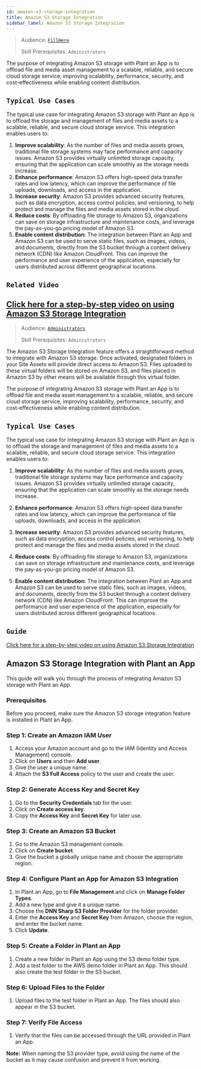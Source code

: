 ```yaml
---
id: amazon-s3-storage-integration
title: Amazon S3 Storage Integration
sidebar_label: Amazon S3 Storage Integration
---
```


> Audience: [`FillHere`](audience.md#FillHere)
> 
> Skill Prerequisites: `Administrators`

The purpose of integrating Amazon S3 storage with Plant an App is to offload file and media asset management to a scalable, reliable, and secure cloud storage service, improving scalability, performance, security, and cost-effectiveness while enabling content distribution.

## `Typical Use Cases`

The typical use case for integrating Amazon S3 storage with Plant an App is to offload the storage and management of files and media assets to a scalable, reliable, and secure cloud storage service. This integration enables users to:

1. **Improve scalability**: As the number of files and media assets grows, traditional file storage systems may face performance and capacity issues. Amazon S3 provides virtually unlimited storage capacity, ensuring that the application can scale smoothly as the storage needs increase.
2. **Enhance performance**: Amazon S3 offers high-speed data transfer rates and low latency, which can improve the performance of file uploads, downloads, and access in the application.
3. **Increase security**: Amazon S3 provides advanced security features, such as data encryption, access control policies, and versioning, to help protect and manage the files and media assets stored in the cloud.
4. **Reduce costs**: By offloading file storage to Amazon S3, organizations can save on storage infrastructure and maintenance costs, and leverage the pay-as-you-go pricing model of Amazon S3.
5. **Enable content distribution**: The integration between Plant an App and Amazon S3 can be used to serve static files, such as images, videos, and documents, directly from the S3 bucket through a content delivery network (CDN) like Amazon CloudFront. This can improve the performance and user experience of the application, especially for users distributed across different geographical locations.

## `Related Video`

[Click here for a step-by-step video on using Amazon S3 Storage Integration](https://plantanapp-my.sharepoint.com/:v:/p/dale_warner/EWcs9HCiwhRMnvNa65IJNK8B5dVz7LhBACvdUnXjyFc24g?e=I3XuYI)
---

> Audience: [`Administrators`](audience.md#FillHere)
>
> Skill Prerequisites: `Administrators`

The Amazon S3 Storage Integration feature offers a straightforward method to integrate with Amazon S3 storage. Once activated, designated folders in your Site Assets will provide direct access to Amazon S3. Files uploaded to these virtual folders will be stored on Amazon S3, and files placed in Amazon S3 by other means will be available through this virtual folder.

The purpose of integrating Amazon S3 storage with Plant an App is to offload file and media asset management to a scalable, reliable, and secure cloud storage service, improving scalability, performance, security, and cost-effectiveness while enabling content distribution.

## `Typical Use Cases`

The typical use case for integrating Amazon S3 storage with Plant an App is to offload the storage and management of files and media assets to a scalable, reliable, and secure cloud storage service. This integration enables users to:

1. **Improve scalability**: As the number of files and media assets grows, traditional file storage systems may face performance and capacity issues. Amazon S3 provides virtually unlimited storage capacity, ensuring that the application can scale smoothly as the storage needs increase.

2. **Enhance performance**: Amazon S3 offers high-speed data transfer rates and low latency, which can improve the performance of file uploads, downloads, and access in the application.

3. **Increase security**: Amazon S3 provides advanced security features, such as data encryption, access control policies, and versioning, to help protect and manage the files and media assets stored in the cloud.

4. **Reduce costs**: By offloading file storage to Amazon S3, organizations can save on storage infrastructure and maintenance costs, and leverage the pay-as-you-go pricing model of Amazon S3.

5. **Enable content distribution**: The integration between Plant an App and Amazon S3 can be used to serve static files, such as images, videos, and documents, directly from the S3 bucket through a content delivery network (CDN) like Amazon CloudFront. This can improve the performance and user experience of the application, especially for users distributed across different geographical locations.


## `Guide`

[Click here for a step-by-step video on using Amazon S3 Storage Integration](https://plantanapp-my.sharepoint.com/:v:/p/dale_warner/EWcs9HCiwhRMnvNa65IJNK8B5dVz7LhBACvdUnXjyFc24g?e=I3XuYI)


## Amazon S3 Storage Integration with Plant an App

This guide will walk you through the process of integrating Amazon S3 storage with Plant an App.

### Prerequisites

Before you proceed, make sure the Amazon S3 storage integration feature is installed in Plant an App.

### Step 1: Create an Amazon IAM User

1. Access your Amazon account and go to the IAM (Identity and Access Management) console.
2. Click on **Users** and then **Add user**.
3. Give the user a unique name.
4. Attach the **S3 Full Access** policy to the user and create the user.

### Step 2: Generate Access Key and Secret Key

1. Go to the **Security Credentials** tab for the user.
2. Click on **Create access key**.
3. Copy the **Access Key** and **Secret Key** for later use.

### Step 3: Create an Amazon S3 Bucket

1. Go to the Amazon S3 management console.
2. Click on **Create bucket**.
3. Give the bucket a globally unique name and choose the appropriate region.

### Step 4: Configure Plant an App for Amazon S3 Integration

1. In Plant an App, go to **File Management** and click on **Manage Folder Types**.
2. Add a new type and give it a unique name.
3. Choose the **DNN Sharp S3 Folder Provider** for the folder provider.
4. Enter the **Access Key** and **Secret Key** from Amazon, choose the region, and enter the bucket name.
5. Click **Update**.

### Step 5: Create a Folder in Plant an App

1. Create a new folder in Plant an App using the S3 demo folder type.
2. Add a test folder to the AWS demo folder in Plant an App. This should also create the test folder in the S3 bucket.

### Step 6: Upload Files to the Folder

1. Upload files to the test folder in Plant an App. The files should also appear in the S3 bucket.

### Step 7: Verify File Access

1. Verify that the files can be accessed through the URL provided in Plant an App.

**Note:** When naming the S3 provider type, avoid using the name of the bucket as it may cause confusion and prevent it from working.